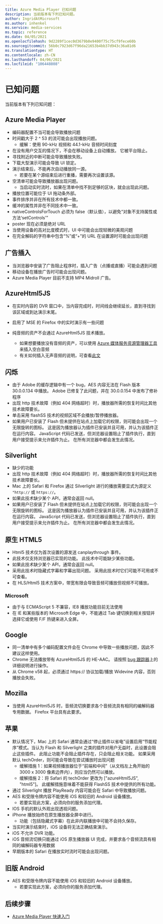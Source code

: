 ```yaml
---
title: Azure Media Player 已知问题
description: 当前版本有下列已知问题。
author: IngridAtMicrosoft
ms.author: inhenkel
ms.service: media-services
ms.topic: reference
ms.date: 04/05/2021
ms.openlocfilehash: 9d2289f1cec0d3679b0e9400f75c75cf9fece60b
ms.sourcegitcommit: 56b0c7923d67f96da21653b4bb37d943c36a81d6
ms.translationtype: HT
ms.contentlocale: zh-CN
ms.lasthandoff: 04/06/2021
ms.locfileid: "106448808"
---
```

# <a name="known-issues"></a>已知问题 #

当前版本有下列已知问题：

## <a name="azure-media-player"></a>Azure Media Player ##

- 编码器配置不当可能会导致播放问题
- 时间戳大于 2 ^ 53 的流可能会出现播放问题。
  - 缓解：使用 90-kHz 视频和 44.1-kHz 音频时间刻度
- 在没有用户交互的情况下，不会在移动设备上自动播放。 它被平台阻止。
- 寻找附近的中断可能会导致播放失败。
- 下载大型演示可能会导致 UI 锁定。
- 演示结束后，不能再次自动播放同一源。
  - 若要在某个源结束后进行重播，需要再次设置该源。
- 空清单可能会导致播放器出现问题。
  - 当启动实时流时，如果在清单中找不到足够的区块，就会出现此问题。
- 播放位置可能位于 UI 拖动条外部。
- 事件排序并非在所有技术中都一致。
- 缓冲的属性并非在不同技术中一致。
- nativeControlsForTouch 必须为 false（默认值），以避免“对象不支持属性或方法‘setControls’”
- poster 现在必须是绝对 URL
- 当使用设备的高对比度模式时，UI 中可能会出现轻微的美观问题
- 在完全解码的字符串中包含“%”或“+”的 URL 在设置源时可能会出现问题

## <a name="ad-insertion"></a>广告插入 ##

- 当浏览器中安装了广告阻止程序时，插入广告（点播或直播）可能会遇到问题
- 移动设备在播放广告时可能会出现问题。
- Azure Media Player 目前不支持 MP4 Midroll 广告。

## <a name="azurehtml5js"></a>AzureHtml5JS ##

- 在实时内容的 DVR 窗口中，当内容完成时，时间线会继续延长，直到寻找到该区域或到达演示末尾。
- 启用了 MSE 的 Firefox 中的实时演示有一些问题

- 纯音频的资产不会通过 AzureHtml5JS 技术播放。
  - 如果想要播放没有音频的资产，可以使用 [Azure 媒体服务资源管理器工具](https://aka.ms/amse)来插入空白音频
  - 有关如何插入无声音频的说明，可查看[此文](../previous/media-services-advanced-encoding-with-mes.md#silent_audio)

## <a name="flash"></a>闪烁 ##

- 由于 Adobe 的缓存逻辑中有一个 bug，AES 内容无法在 Flash 版本 30.0.0.134 中播放。 Adobe 已修复了此问题，并在 30.0.0.154 中发布了修补程序
- 出现 http 技术故障（例如 404 网络超时）时，播放器所需的恢复时间比其他技术故障要长。
- 单击采用 flashSS 技术的视频区域不会播放/暂停播放器。
- 如果用户已安装了 Flash 但未提供在站点上加载它的权限，则可能会出现一个无限旋转的图标。 这是因为播放器认为插件已安装并且可用，并认为该插件正在运行内容。 JavaScript 代码已发送，但浏览器设置阻止了插件执行，直到用户接受提示来允许插件为止。 在所有浏览器中都会发生此情况。  

## <a name="silverlight"></a>Silverlight ##

- 缺少的功能
- 出现 http 技术故障（例如 404 网络超时）时，播放器所需的恢复时间比其他技术故障要长。
- Mac 上的 Safari 和 Firefox 通过 Silverlight 进行的播放需要显式为源定义 `"http://` 或 `https://`。
- 如果此技术缺少某个 API，通常会返回 null。
- 如果用户已安装了 Flash 但未提供在站点上加载它的权限，则可能会出现一个无限旋转的图标。 这是因为播放器认为插件已安装并且可用，并认为该插件正在运行内容。 JavaScript 代码已发送，但浏览器设置阻止了插件执行，直到用户接受提示来允许插件为止。 在所有浏览器中都会发生此情况。  

## <a name="native-html5"></a>原生 HTML5 ##

- Html5 技术仅为首次设置的源发送 canplaythrough 事件。
- 此技术仅支持浏览器已实现的功能。  此技术中可能缺少某些功能。  
- 如果此技术缺少某个 API，通常会返回 null。
- 采用此技术时隐藏式字幕和字幕出现问题。 采用此技术时它们可能不可用或不可查看。
- 在 HLS/Html5 技术方案中，带宽有限会导致音频可播放但视频不可播放。

### <a name="microsoft"></a>Microsoft ###

- 由于与 ECMAScript 5 不兼容，IE8 播放功能目前无法使用
- 在 IE 和某些版本的 Microsoft Edge 中，不能通过 Tab 键切换到相关按钮并选择它或使用 F/F 热键来进入全屏。

## <a name="google"></a>Google ##

- 同一清单中有多个编码配置文件会在 Chrome 中导致一些播放问题，因此不建议这样使用。
- Chrome 无法播放带有 AzureHtml5JS 的 HE-AAC。 请按照 [bug 跟踪器](https://bugs.chromium.org/p/chromium/issues/detail?id=534301)上的详细说明进行操作。
- 从 Chrome v58 起，必须通过 https:// 协议加载/播放 Widevine 内容，否则播放会失败。

## <a name="mozilla"></a>Mozilla ##

- 当使用 AzureHtml5JS 时，音频流切换要求各个音频流具有相同的编解码器专用数据。 Firefox 平台具有此要求。

## <a name="apple"></a>苹果 ##

- 默认情况下，Mac 上的 Safari 通常会通过“停止插件以省电”设置启用“节能程序”模式。当认为 Flash 和 Silverlight 之类的插件对用户无益时，此设置会阻止这些插件。 此阻止功能不会阻止插件存在，只会阻止相关功能。 如果采用默认 techOrder，则可能会导致在尝试播放时出现问题
  - 缓解措施 1：如果视频播放器位于“前端和中间”（从文档左上角开始的 3000 x 3000 像素边界内），则应当仍然可以播放。
  - 缓解措施 2：将 Safari 的 techOrder 更改为 ["azureHtml5JS", "html5"]。 此缓解措施意味着不能获得 FlashSS 技术中提供的所有功能。
- 通过 Silverlight 播放 PlayReady 内容可能会在 Safari 中导致播放问题。
- AES 和受限令牌内容不能使用 iOS 和较旧的 Android 设备播放。
  - 若要实现此方案，必须向你的服务添加代理。
- IOS 手机的默认外观出现透视问题。
- iPhone 播放始终在原生播放器全屏中进行。
  - 功能（包括隐藏式字幕）在此非内联播放中可能不会持久保存。
- 当实时演示结束时，iOS 设备将无法正确结束演示。
- iOS 不允许 DVR 功能。
- iOS 音频流切换只能通过 iOS 原生播放器 UI 完成，并要求各个音频流具有相同的编解码器专用数据
- 早期版本的 Safari 在播放实时流时可能会出现问题。

## <a name="older-android"></a>旧版 Android ##

- AES 和受限令牌内容不能使用 iOS 和较旧的 Android 设备播放。
  - 若要实现此方案，必须向你的服务添加代理。

## <a name="next-steps"></a>后续步骤 ##

- [Azure Media Player 快速入门](azure-media-player-quickstart.md)
